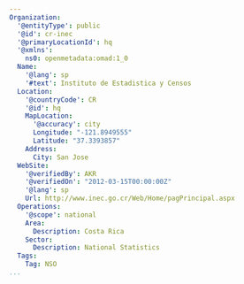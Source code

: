 ```yaml
---
Organization:
  '@entityType': public
  '@id': cr-inec
  '@primaryLocationId': hq
  '@xmlns':
    ns0: openmetadata:omad:1_0
  Name:
    '@lang': sp
    '#text': Instituto de Estadistica y Censos
  Location:
    '@countryCode': CR
    '@id': hq
    MapLocation:
      '@accuracy': city
      Longitude: "-121.8949555"
      Latitude: "37.3393857"
    Address:
      City: San Jose
  WebSite:
    '@verifiedBy': AKR
    '@verifiedOn': "2012-03-15T00:00:00Z"
    '@lang': sp
    Url: http://www.inec.go.cr/Web/Home/pagPrincipal.aspx
  Operations:
    '@scope': national
    Area:
      Description: Costa Rica
    Sector:
      Description: National Statistics
  Tags:
    Tag: NSO
...
```

